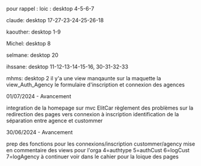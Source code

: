pour rappel :
loic :
desktop 4-5-6-7

claude:
desktop 17-27-23-24-25-26-18

kaouther:
desktop 1-9

Michel:
desktop 8

selmane:
desktop 20

ihssane:
desktop 11-12-13-14-15-16, 30-31-32-33

mhms:
desktop 2
il y'a une view manqaunte sur la maquette la view_Auth_Agency le formulaire d'inscription et connexion des agences

01/07/2024 - Avancement

integration de la homepage sur mvc ElitCar
règlement des problèmes sur la redirection des pages vers connexion à inscription identification de la séparation entre agence et custommer

30/06/2024 - Avancement

prep des fonctions pour les connexions/inscription custommer/agency mise en commentaire des views pour l'orga
4=authtype
5=authCust
6=logCust
7=logAgency
à continuer
voir dans le cahier pour la loique des pages
